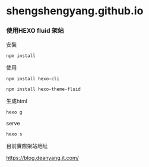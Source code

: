 # shengshengyang.github.io
### 使用HEXO fluid 架站

安裝
```
npm install
```

使用
```
npm install hexo-cli
```
```
npm install hexo-theme-fluid
```
生成html
``` shell
hexo g
```
serve
``` shell
hexo s
```

目前實際架站地址

https://blog.deanyang.it.com/
